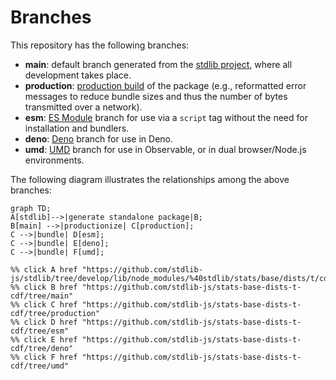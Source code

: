 <!--

@license Apache-2.0

Copyright (c) 2022 The Stdlib Authors.

Licensed under the Apache License, Version 2.0 (the "License");
you may not use this file except in compliance with the License.
You may obtain a copy of the License at

    http://www.apache.org/licenses/LICENSE-2.0

Unless required by applicable law or agreed to in writing, software
distributed under the License is distributed on an "AS IS" BASIS,
WITHOUT WARRANTIES OR CONDITIONS OF ANY KIND, either express or implied.
See the License for the specific language governing permissions and
limitations under the License.

-->

# Branches

This repository has the following branches:

-   **main**: default branch generated from the [stdlib project][stdlib-url], where all development takes place.
-   **production**: [production build][production-url] of the package (e.g., reformatted error messages to reduce bundle sizes and thus the number of bytes transmitted over a network).
-   **esm**: [ES Module][esm-url] branch for use via a `script` tag without the need for installation and bundlers.
-   **deno**: [Deno][deno-url] branch for use in Deno.
-   **umd**: [UMD][umd-url] branch for use in Observable, or in dual browser/Node.js environments.

The following diagram illustrates the relationships among the above branches:

```mermaid
graph TD;
A[stdlib]-->|generate standalone package|B;
B[main] -->|productionize| C[production];
C -->|bundle| D[esm];
C -->|bundle| E[deno];
C -->|bundle| F[umd];

%% click A href "https://github.com/stdlib-js/stdlib/tree/develop/lib/node_modules/%40stdlib/stats/base/dists/t/cdf"
%% click B href "https://github.com/stdlib-js/stats-base-dists-t-cdf/tree/main"
%% click C href "https://github.com/stdlib-js/stats-base-dists-t-cdf/tree/production"
%% click D href "https://github.com/stdlib-js/stats-base-dists-t-cdf/tree/esm"
%% click E href "https://github.com/stdlib-js/stats-base-dists-t-cdf/tree/deno"
%% click F href "https://github.com/stdlib-js/stats-base-dists-t-cdf/tree/umd"
```

[stdlib-url]: https://github.com/stdlib-js/stdlib/tree/develop/lib/node_modules/%40stdlib/stats/base/dists/t/cdf
[production-url]: https://github.com/stdlib-js/stats-base-dists-t-cdf/tree/production
[deno-url]: https://github.com/stdlib-js/stats-base-dists-t-cdf/tree/deno
[umd-url]: https://github.com/stdlib-js/stats-base-dists-t-cdf/tree/umd
[esm-url]: https://github.com/stdlib-js/stats-base-dists-t-cdf/tree/esm